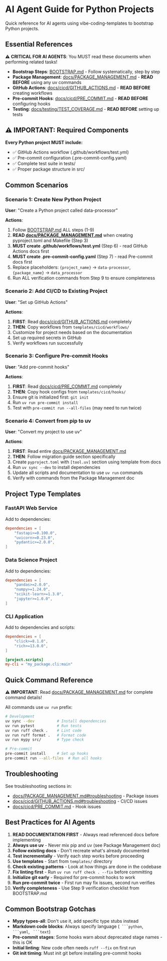 # AI Agent Guide for Python Projects

Quick reference for AI agents using vibe-coding-templates to bootstrap Python projects.

## Essential References

⚠️ **CRITICAL FOR AI AGENTS**: You MUST read these documents when performing related tasks!

- **Bootstrap Steps**: [BOOTSTRAP.md](BOOTSTRAP.md) - Follow systematically, step by step
- **Package Management**: [docs/PACKAGE_MANAGEMENT.md](docs/PACKAGE_MANAGEMENT.md) - **READ BEFORE** using any uv commands
- **GitHub Actions**: [docs/cicd/GITHUB_ACTIONS.md](docs/cicd/GITHUB_ACTIONS.md) - **READ BEFORE** creating workflows
- **Pre-commit Hooks**: [docs/cicd/PRE_COMMIT.md](docs/cicd/PRE_COMMIT.md) - **READ BEFORE** configuring hooks
- **Testing**: [docs/testing/TEST_COVERAGE.md](docs/testing/TEST_COVERAGE.md) - **READ BEFORE** setting up tests

## ⚠️ IMPORTANT: Required Components

**Every Python project MUST include:**
- ✅ GitHub Actions workflow (.github/workflows/test.yml)
- ✅ Pre-commit configuration (.pre-commit-config.yaml)
- ✅ Complete test suite in tests/
- ✅ Proper package structure in src/

## Common Scenarios

### Scenario 1: Create New Python Project

**User**: "Create a Python project called data-processor"

**Actions**:
1. Follow [BOOTSTRAP.md](BOOTSTRAP.md) ALL steps (1-9)
2. **READ [docs/PACKAGE_MANAGEMENT.md](docs/PACKAGE_MANAGEMENT.md)** when creating pyproject.toml and Makefile (Step 3)
3. **MUST create .github/workflows/test.yml** (Step 6) - read GitHub Actions docs first
4. **MUST create .pre-commit-config.yaml** (Step 7) - read Pre-commit docs first
5. Replace placeholders: `{project_name}` → `data-processor`, `{package_name}` → `data_processor`
6. Run ALL verification commands from Step 9 to ensure completeness

### Scenario 2: Add CI/CD to Existing Project

**User**: "Set up GitHub Actions"

**Actions**:
1. **FIRST**: Read [docs/cicd/GITHUB_ACTIONS.md](docs/cicd/GITHUB_ACTIONS.md) completely
2. **THEN**: Copy workflows from `templates/cicd/workflows/`
3. Customize for project needs based on the documentation
4. Set up required secrets in GitHub
5. Verify workflows run successfully

### Scenario 3: Configure Pre-commit Hooks

**User**: "Add pre-commit hooks"

**Actions**:
1. **FIRST**: Read [docs/cicd/PRE_COMMIT.md](docs/cicd/PRE_COMMIT.md) completely
2. **THEN**: Copy hook configs from `templates/cicd/hooks/`
3. Ensure git is initialized first: `git init`
4. Run `uv run pre-commit install`
5. Test with `pre-commit run --all-files` (may need to run twice)

### Scenario 4: Convert from pip to uv

**User**: "Convert my project to use uv"

**Actions**:
1. **FIRST**: Read entire [docs/PACKAGE_MANAGEMENT.md](docs/PACKAGE_MANAGEMENT.md)
2. **THEN**: Follow migration guide section specifically
3. Create `pyproject.toml` with `[tool.uv]` section using template from docs
4. Run `uv sync --dev` to install dependencies
5. Update all scripts and documentation to use `uv run` commands
6. Verify with commands from the Package Management doc

## Project Type Templates

### FastAPI Web Service
Add to dependencies:
```toml
dependencies = [
    "fastapi>=0.100.0",
    "uvicorn>=0.23.0",
    "pydantic>=2.0.0",
]
```

### Data Science Project
Add to dependencies:
```toml
dependencies = [
    "pandas>=2.0.0",
    "numpy>=1.24.0",
    "scikit-learn>=1.3.0",
    "jupyter>=1.0.0",
]
```

### CLI Application
Add to dependencies and scripts:
```toml
dependencies = [
    "click>=8.1.0",
    "rich>=13.0.0",
]

[project.scripts]
my-cli = "my_package.cli:main"
```

## Quick Command Reference

⚠️ **IMPORTANT**: Read [docs/PACKAGE_MANAGEMENT.md](docs/PACKAGE_MANAGEMENT.md) for complete command details!

All commands use `uv run` prefix:

```bash
# Development
uv sync --dev          # Install dependencies
uv run pytest          # Run tests
uv run ruff check .    # Lint code
uv run ruff format .   # Format code
uv run mypy src/       # Type check

# Pre-commit
pre-commit install     # Set up hooks
pre-commit run --all-files  # Run all hooks
```

## Troubleshooting

See troubleshooting sections in:
- [docs/PACKAGE_MANAGEMENT.md#troubleshooting](docs/PACKAGE_MANAGEMENT.md#troubleshooting) - Package issues
- [docs/cicd/GITHUB_ACTIONS.md#troubleshooting](docs/cicd/GITHUB_ACTIONS.md#troubleshooting) - CI/CD issues
- [docs/cicd/PRE_COMMIT.md](docs/cicd/PRE_COMMIT.md) - Hook issues

## Best Practices for AI Agents

1. **READ DOCUMENTATION FIRST** - Always read referenced docs before implementing
2. **Always use uv** - Never mix pip and uv (see Package Management doc)
3. **Follow existing docs** - Don't recreate what's already documented
4. **Test incrementally** - Verify each step works before proceeding
5. **Use templates** - Start from `templates/` directory
6. **Check existing patterns** - Look at how things are done in the codebase
7. **Fix linting first** - Run `uv run ruff check . --fix` before committing
8. **Initialize git early** - Required for pre-commit hooks to work
9. **Run pre-commit twice** - First run may fix issues, second run verifies
10. **Verify completeness** - Use Step 9 verification checklist from BOOTSTRAP.md

## Common Bootstrap Gotchas

- **Mypy types-all**: Don't use it, add specific type stubs instead
- **Markdown code blocks**: Always specify language (` ```python`, ` ```yaml`, ` ```text`)
- **Pre-commit stages**: Some hooks warn about deprecated stage names - this is OK
- **Initial linting**: New code often needs `ruff --fix` on first run
- **Git init timing**: Must init git before installing pre-commit hooks